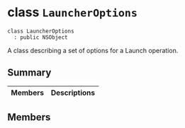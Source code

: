 # class `LauncherOptions` 

```
class LauncherOptions
  : public NSObject
```  

A class describing a set of options for a Launch operation.



## Summary

 Members                        | Descriptions                                
--------------------------------|---------------------------------------------

## Members